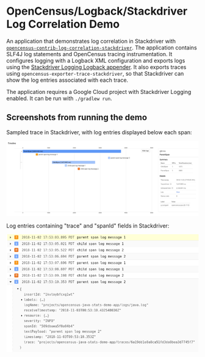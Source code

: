 # OpenCensus/Logback/Stackdriver Log Correlation Demo

An application that demonstrates log correlation in Stackdriver with
[`opencensus-contrib-log-correlation-stackdriver`](https://github.com/census-instrumentation/opencensus-java/tree/master/contrib/log_correlation/stackdriver).
The application contains SLF4J log statements and
OpenCensus tracing instrumentation. It configures logging with a Logback XML configuration and
exports logs using the
[Stackdriver Logging Logback appender](https://cloud.google.com/logging/docs/setup/java#logback_appender).
It also exports traces using `opencensus-exporter-trace-stackdriver`, so that Stackdriver can show
the log entries associated with each trace.

The application requires a Google Cloud project with Stackdriver Logging enabled. It can be run with
`./gradlew run`.

## Screenshots from running the demo

Sampled trace in Stackdriver, with log entries displayed below each span:

![Traces](images/trace.png "Example trace in Stackdriver")

Log entries containing "trace" and "spanId" fields in Stackdriver:

![Logs](images/logs.png "Example logs in Stackdriver")

